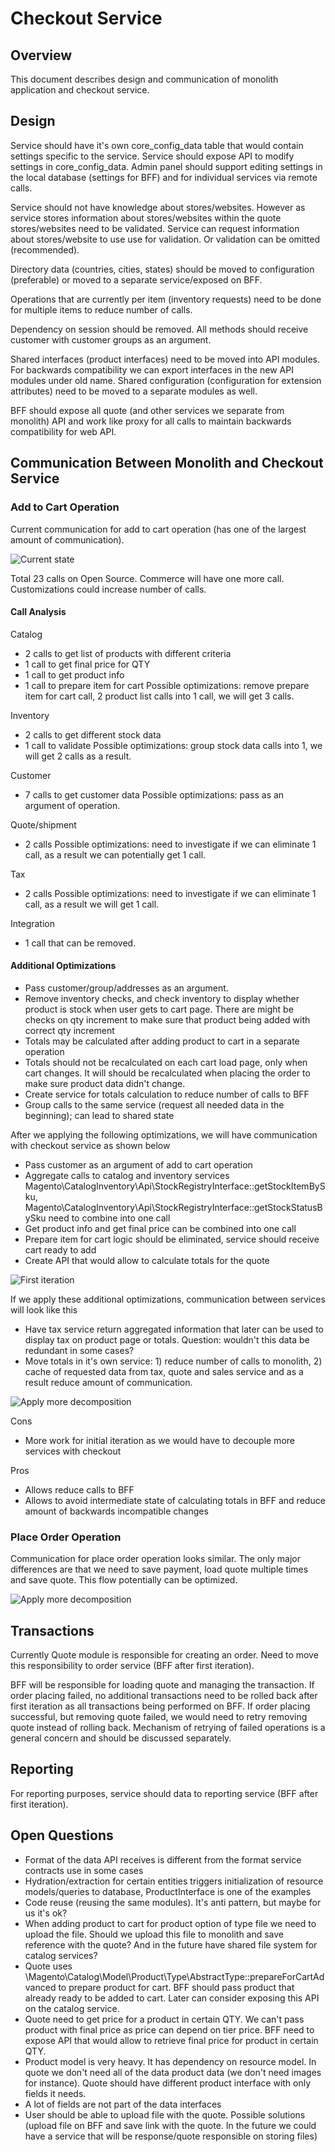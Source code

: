 # Checkout Service

## Overview

This document describes design and communication of monolith application and checkout service.

## Design

Service should have it's own core_config_data table that would contain settings specific to the service. Service should expose API to modify settings in core_config_data. Admin panel should support editing settings in the local database (settings for BFF) and for individual services via remote calls.

Service should not have knowledge about stores/websites. However as service stores information about stores/websites within the quote stores/websites need to be validated. Service can request information about stores/website to use use for validation. Or validation can be omitted (recommended).

Directory data (countries, cities, states) should be moved to configuration (preferable) or moved to a separate service/exposed on BFF.

Operations that are currently per item (inventory requests) need to be done for multiple items to reduce number of calls.

Dependency on session should be removed. All methods should receive customer with customer groups as an argument.

Shared interfaces (product interfaces) need to be moved into API modules. For backwards compatibility we can export interfaces in the new API modules under old name. Shared configuration (configuration for extension attributes) need to be moved to a separate modules as well.

BFF should expose all quote (and other services we separate from monolith) API and work like proxy for all calls to maintain backwards compatibility for web API.

## Communication Between Monolith and Checkout Service

### Add to Cart Operation

Current communication for add to cart operation (has one of the largest amount of communication).

![Current state](checkout-service/add-to-cart-current-state.png)

Total 23 calls on Open Source. Commerce will have one more call. Customizations could increase number of calls.

#### Call Analysis

Catalog
* 2 calls to get list of products with different criteria
* 1 call to get final price for QTY
* 1 call to get product info
* 1 call to prepare item for cart
Possible optimizations: remove prepare item for cart call, 2 product list calls into 1 call, we will get 3 calls.

Inventory
* 2 calls to get different stock data
* 1 call to validate 
Possible optimizations: group stock data calls into 1, we will get 2 calls as a result.

Customer
* 7 calls to get customer data
Possible optimizations: pass as an argument of operation.

Quote/shipment
* 2 calls
Possible optimizations: need to investigate if we can eliminate 1 call, as a result we can potentially get 1 call.

Tax
* 2 calls
Possible optimizations: need to investigate if we can eliminate 1 call, as a result we will get 1 call.

Integration
* 1 call that can be removed.

#### Additional Optimizations

* Pass customer/group/addresses as an argument.
* Remove inventory checks, and check inventory to display whether product is stock when user gets to cart page. There are might be checks on qty increment to make sure that product being added with correct qty increment
* Totals may be calculated after adding product to cart in a separate operation
* Totals should not be recalculated on each cart load page, only when cart changes. It will should be recalculated when placing the order to make sure product data didn't change.
* Create service for totals calculation to reduce number of calls to BFF
* Group calls to the same service (request all needed data in the beginning); can lead to shared state

After we applying the following optimizations, we will have communication with checkout service as shown below
* Pass customer as an argument of add to cart operation
* Aggregate calls to catalog and inventory services Magento\CatalogInventory\Api\StockRegistryInterface::getStockItemBySku, Magento\CatalogInventory\Api\StockRegistryInterface::getStockStatusBySku need to combine into one call
* Get product info and get final price can be combined into one call
* Prepare item for cart logic should be eliminated, service should receive cart ready to add
* Create API that would allow to calculate totals for the quote

![First iteration](checkout-service/add-to-cart-first-iteration.png)


If we apply these additional optimizations, communication between services will look like this
* Have tax service return aggregated information that later can be used to display tax on product page or totals. Question: wouldn't this data be redundant in some cases?
* Move totals in it's own service: 1) reduce number of calls to monolith, 2) cache of requested data from tax, quote and sales service and as a result reduce amount of communication.


![Apply more decomposition](checkout-service/add-to-cart-apply-more-decomposition.png)

Cons
* More work for initial iteration as we would have to decouple more services with checkout


Pros
* Allows reduce calls to BFF
* Allows to avoid intermediate state of calculating totals in BFF and reduce amount of backwards incompatible changes

### Place Order Operation

Communication for place order operation looks similar. The only major differences are that we need to save payment, load quote multiple times and save quote. This flow potentially can be optimized.


![Apply more decomposition](checkout-service/place-order.png)


## Transactions
Currently Quote module is responsible for creating an order. Need to move this responsibility to order service (BFF after first iteration).

BFF will be responsible for loading quote and managing the transaction. If order placing failed, no additional transactions need to be rolled back after first iteration as all transactions being performed on BFF. If order placing successful, but  removing quote failed, we would need to retry removing quote instead of rolling back. Mechanism of retrying of failed operations is a general concern and should be discussed separately.


## Reporting
For reporting purposes, service should data to reporting service (BFF after first iteration).


## Open Questions
* Format of the data API receives is different from the format service contracts use in some cases
* Hydration/extraction for certain entities triggers initialization of resource models/queries to database, ProductInterface is one of the examples
* Code reuse (reusing the same modules). It's anti pattern, but maybe for us it's ok?
* When adding product to cart for product option of type file we need to upload the file. Should we upload this file to monolith and save reference with the quote? And in the future have shared file system for catalog services?
* Quote uses \Magento\Catalog\Model\Product\Type\AbstractType::prepareForCartAdvanced to prepare product for cart. BFF should pass product that already ready to be added to cart. Later can consider exposing this API on the catalog service.
* Quote need to get price for a product in certain QTY. We can't pass product with final price as price can depend on tier price. BFF need to expose API that would allow to retrieve final price for product in certain QTY.
* Product model is very heavy. It has dependency on resource model. In quote we don't need all of the data product data (we don't need images for instance). Quote should have different product interface with only fields it needs.
* A lot of fields are not part of the data interfaces 
* User should be able to upload file with the quote. Possible solutions (upload file on BFF and save link with the quote. In the future we could have a service that will be response/quote responsible on storing files)
